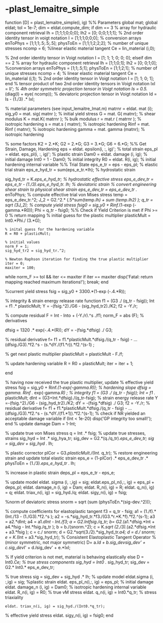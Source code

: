 # -plast_lemaitre_simple
function [D] = plast_lemaitre_simple(i, ig)
%% Parameters 
global mat;
global eldat;
tol = 1e-7;
dim = eldat.compute_dim;
if dim == 3
% array for hydraulic component retrieval
Ih = [1;1;1;0;0;0];
Ih2 = [0; 0;0;1;1;1];
% 2nd order identity tensor in voigt notation
I = [1;1;1;0;0;0];
% conversion arrays
enToPhys = [1;1;1;.5;.5;.5];
physToEn = [1;1;1;2;2;2];
% number of unique stresses
ncomp = 6;
%linear elastic material tangent
Ce = lin_material (i,0);

% 2nd order identity tensor in Voigt notation
I = [1; 1; 1; 0; 0; 0];
elseif dim == 2
% array for hydraulic component retrieval
Ih = [1;1;0;1];
Ih2 = [0; 0;1;0];
%conversion arrays
enToPhys = [1;1;.5;1];
physToEn = [1;1;2;1];
% number of unique stresses
ncomp = 4;
% linear elastic material tangent
Ce = lin_material (i,1);
% 2nd order identity tensor in Voigt notation
I = [1; 1; 0; 1];
end
% tensor product of two 2nd order identity tensors in Voigt notation
IxI = I*I';
% 4th order symmetric projection tensor in Voigt notation
Is = 0.5.*(diag(I) + eye( ncomp));
% deviatoric projection tensor in Voigt notation
Id = Is - (1./3) .* IxI;

% material parameters (see input_lemaitre_lmat.m)
matrnr = eldat. mat (i);
sig_y0 = mat. sig( matnr ); % initial yield stress
G = mat. G( matnr);         % shear modulus
K = mat.K( matrnr );          % bulk modulus
r = mat.r ( matrnr );         % isotropic hardening
s = mat.s ( matnr);         % isotropic hardening
Rinf = mat. Rinf ( matnr);  % isotropic hardening
gamma = mat. gamma (matnr); % isotropic hardening

% some factors
K2 = 2.*K;
G2 = 2.*G;
G3 = 3.*G;
G6 = 6.*G;
%% Get Strain, Damage, Hardening
eps = eldat. epsilon(i, :, ig)';        % total strain
eps_pl = eldat. eps_pl(i, :, ig)';      % plastic strain
Dam0 = eldat. damage (i, ig);            % initial damage
Int0 = 1 - Dam0;                        % initial integrity
R0 = eldat. R(i, ig);                   % initial hardening internal variable
%% Trial State
eps_e_tr = eps - eps_pl;                % elastic trial strain 
eps_e_hyd_tr = sum(eps_e_tr.*Ih);       % hydrostatic strain

sig_hyd_tr = K.*eps_e_hyd_tr;                        % hydrostatic effective stress
eps_e_dev_tr = eps_e_tr - (1./3).*eps_e_hyd_tr.* Ih;  % deviatoric strain
% convert engineering shear strain to physical shear strain
eps_e_dev_tr = eps_e_dev_tr .* enToPhys;
% compute effective trial von Mises stress
temp = eps_e_dev_tr.^2;
J_2 = G2.^2.* (.5*sum(temp.*Ih) + sum (temp.*Ih2) );
q_tr = sqrt (3*J_2);
% compute yield stress
fsig0 = sig_y0 + Rinf.*(1-exp (-gamma.*R0));
Phi = q_tr - fsig0;
%% Check if Yield Criterion is met 
if Phi >= 0
    % return mapping
    % initial guess for the plastic multiplier
    plasticMult = Int0.*Phi./ (3.*G);

    % inital guess for the hardening variable
    R = R0 + plasticMult;

    % initial values
    norm_F = 1;
    sig_hyd_tr2 = sig_hyd_tr.^2;

    % Newton Raphson iteration for finding the true plastic multiplier
    iter = 0;
    maxiter = 100;
while norm_F >= tol && iter <= maxiter
if iter == maxiter
    disp('Fatal: return mapping reached maximum iterations!');
    break;
end

%current yield stress
fsig = sig_y0 + 3300.*(1-exp (-.4.*R));

% integrity & strain energy release rate function
f1 = (G3 ./ (q_tr - fsig));
Int = f1 .* plasticMult;
Y = -(fsig.^2)./G6 - (sig_hyd_tr2)./K2;
f2 = -Y./r;

% compute residual
F = Int - Into + (-Y./r).^s ./f1;
norm_F = abs (F);
% derivatives

dfsig = 1320 .* exp(-.4.*(R));
dY = -(fsig.*dfsig) ./ G3;

% residual derivative
f= f1 + f1.*plasticMult.*dfsig./(q_tr - fsig) - ...
(dfsig./G3).*f2.^s - (s.*dY./(f1.*r)).*f2.^(s-1) ;

% get next plastic multiplier
plasticMult = plasticMult - F./f;

% update hardening variable
R = R0 + plasticMult;
iter = iter + 1;

end

% having now received the true plastic multiplier, update 
% effective yield stress
fsig = sig_y0 + Rinf.*(1-exp(-gamma.*R));
% hardening slope
dfsig = gamma.* Rinf .* exp(-gamma.*R) ;
% integrity
f1 = (G3 ./ (q_tr - fsig));
Int = f1 .* plasticMult;
dInt = (G3+Int.*dfsig)./(q_tr-fsig);
% strain energy release rate
Y =-(fsig.^2)./G6 - (sig_hyd_tr2)./K2;
dY = -(fsig.*dfsig) ./ G3;
f2 = -Y./r;
% residual derivative
f= f1 + f1.*plasticMult.*dfsig./(q_tr - fsig) - ...
    (dfsig./G3).*f2.^s - (s.*dY./(f1.*1)).*f2.^(s-1);
% check if NR yielded an acceptable damage variable 
if (Int < 1e-20)
    disp('GP integrity too small!');
end
% update damage
Dam = 1-Int;

% update true von Mises stress
q = Int .* fsig;
% update true stresses, strains
sig_hyd = Int .* sig_hya_tr;
sig_dev = G2.*(q./q_tr).*eps_e_dev_tr;
sig = sig_dev + sig_hyd .* Ih;

% plastic corrector
plCor = G3.*plasticMult./(Int.* q_tr);
% restore engineering strain and update total elastic strain
eps_e = (1-plCor) .* eps_e_dev_tr .* physToEn + (1./3).*eps_e_hyd_tr .* Ih;

% increase in plastic strain
deps_pl = eps_e_tr - eps_e;

% update model
eldat. sigma (i, :,ig) = sig;
eldat.eps_pl_n(i,:, ig) = eps_pl + deps_pl;
eldat. damage_n (i, ig) = Dam;
eldat. R_n(i, ig) = R;
eldat. q_n(i, ig) = q;
eldat. triax_n(i, ig) = sig_hyd./q;
eldat. sigy_n(i, ig) = fsig;

%norm of deviatoric stress
snorm = sqrt (sum (physToEn.*(sig-dev.^2)));

% compute coefficients for elastoplastic tangent
f3 = q_tr - fsig;
a1 = (1./f).*(Int./13 - (1./G3).*f2.^s );
a2 = -s.*sig_hyd_tr.*f3./(G3.*r.*K.*f).*f2.^(s-1);
a3 = a2.*dInt;
a4 = a1.*dInt - Int./f3;
a = G2.*Int*fsig./q_tr;
b= G2.*(a1.*dfsig.*Int + a4.*fsig - Int.*fsig./q_tr );
b = b./(snorm.^2);
c = K.*sqrt (2./3).*(a2.*dfsig.*Int + a3.*fsig );
c = c./ snorm;
d = G2.*sqrt(3./2).*sig_hyd_tr.*a4;
d = d./ snorm;
e = K.*(Int + a3.*sig_hyd_tr);
% Consistent Elastoplastic Tangent Operator
% (minor symmetric, not major symmetric)
D= a.*Id + b.*sig_dev*sig_dev' + c.sig_dev*I' + d.*I*sig_dev' + e.*IxI;

% If yield criterion is not met, material is behaving elastically
else
 D = Int0.*Ce;
% true stress components
sig_hyd = Int0 .* sig_hyd_tr;
sig_dev = G2.* Int0.* eps_e_dev_tr;

% true stress
sig = sig_dev + sig_hyd .* Ih;
% update model
    eldat.sigma (i, :,ig) = sig;
%plastic strain
    eldat. eps_pl_n(i,:, ig) = eps_pl;
% initial damage
    eldat. damage_n (i, ig) = Dam0;
% isotropic hardening internal variable
    eldat. R_n(i, ig) = R0;
% true vM stress
    eldat. q_n(i, ig) = Int0.*q_tr;
% stress triaxiality

    eldat. triax_n(i, ig) = sig_hyd./(Int0.*q_tr);
% effective yield stress
    eldat. sigy_n(i, ig) = fsig0;
end




